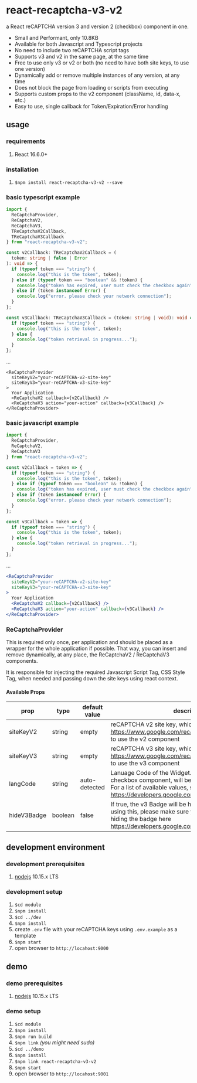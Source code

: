 # react-recaptcha-v3-v2

a React reCAPTCHA version 3 and version 2 (checkbox) component in one.

- Small and Performant, only 10.8KB
- Available for both Javascript and Typescript projects
- No need to include two reCAPTCHA script tags
- Supports v3 and v2 in the same page, at the same time
- Free to use only v3 or v2 or both (no need to have both site keys, to use one version)
- Dynamically add or remove multiple instances of any version, at any time
- Does not block the page from loading or scripts from executing
- Supports custom props to the v2 component (className, id, data-x, etc.)
- Easy to use, single callback for Token/Expiration/Error handling

## usage

### requirements

1. React 16.6.0+

### installation

1. `$npm install react-recaptcha-v3-v2 --save`

### basic typescript example

```ts
import {
  ReCaptchaProvider,
  ReCaptchaV2,
  ReCaptchaV3,
  TReCaptchaV2Callback,
  TReCaptchaV3Callback
} from "react-recaptcha-v3-v2";

const v2Callback: TReCaptchaV2Callback = (
  token: string | false | Error
): void => {
  if (typeof token === "string") {
    console.log("this is the token", token);
  } else if (typeof token === "boolean" && !token) {
    console.log("token has expired, user must check the checkbox again");
  } else if (token instanceof Error) {
    console.log("error. please check your network connection");
  }
};

const v3Callback: TReCaptchaV3Callback = (token: string | void): void => {
  if (typeof token === "string") {
    console.log("this is the token", token);
  } else {
    console.log("token retrieval in progress...");
  }
};
```

...

```tsx
<ReCaptchaProvider
  siteKeyV2="your-reCAPTCHA-v2-site-key"
  siteKeyV3="your-reCAPTCHA-v3-site-key"
>
  Your Application
  <ReCaptchaV2 callback={v2Callback} />
  <ReCaptchaV3 action="your-action" callback={v3Callback} />
</ReCaptchaProvider>
```

### basic javascript example

```js
import {
  ReCaptchaProvider,
  ReCaptchaV2,
  ReCaptchaV3
} from "react-recaptcha-v3-v2";

const v2Callback = token => {
  if (typeof token === "string") {
    console.log("this is the token", token);
  } else if (typeof token === "boolean" && !token) {
    console.log("token has expired, user must check the checkbox again");
  } else if (token instanceof Error) {
    console.log("error. please check your network connection");
  }
};

const v3Callback = token => {
  if (typeof token === "string") {
    console.log("this is the token", token);
  } else {
    console.log("token retrieval in progress...");
  }
};
```

...

```jsx
<ReCaptchaProvider
  siteKeyV2="your-reCAPTCHA-v2-site-key"
  siteKeyV3="your-reCAPTCHA-v3-site-key"
>
  Your Application
  <ReCaptchaV2 callback={v2Callback} />
  <ReCaptchaV3 action="your-action" callback={v3Callback} />
</ReCaptchaProvider>
```

### ReCaptchaProvider

This is required only once, per application and should be placed as a wrapper for the whole application if possible. That way, you can insert and remove dynamically, at any place, the ReCaptchaV2 / ReCaptchaV3 components.

It is responsible for injecting the required Javascript Script Tag, CSS Style Tag, when needed and passing down the site keys using react context.

#### Available Props

| prop        | type    | default value | description                                                                                                                                                                                      |
| ----------- | ------- | ------------- | ------------------------------------------------------------------------------------------------------------------------------------------------------------------------------------------------ |
| siteKeyV2   | string  | empty         | reCAPTCHA v2 site key, which you can get from https://www.google.com/recaptcha Required, if you plan to use the v2 component                                                                     |
| siteKeyV3   | string  | empty         | reCAPTCHA v3 site key, which you can get from https://www.google.com/recaptcha Required, if you plan to use the v3 component                                                                     |
| langCode    | string  | auto-detected | Lanuage Code of the Widget. If provided, the v2 checkbox component, will be rendered in that language. For a list of available values, see https://developers.google.com/recaptcha/docs/language |
| hideV3Badge | boolean | false         | If true, the v3 Badge will be hidden using css. Before using this, please make sure you have read the terms of hiding the badge here https://developers.google.com/recaptcha/docs/faq            |

## development environment

### development prerequisites

1. [nodejs](https://nodejs.org/en/) 10.15.x LTS

### development setup

1. `$cd module`
1. `$npm install`
1. `$cd ../dev`
1. `$npm install`
1. create `.env` file with your reCAPTCHA keys using `.env.example` as a template
1. `$npm start`
1. open browser to `http://locahost:9000`

## demo

### demo prerequisites

1. [nodejs](https://nodejs.org/en/) 10.15.x LTS

### demo setup

1. `$cd module`
1. `$npm install`
1. `$npm run build`
1. `$npm link` _(you might need sudo)_
1. `$cd ../demo`
1. `$npm install`
1. `$npm link react-recaptcha-v3-v2`
1. `$npm start`
1. open browser to `http://locahost:9001`
